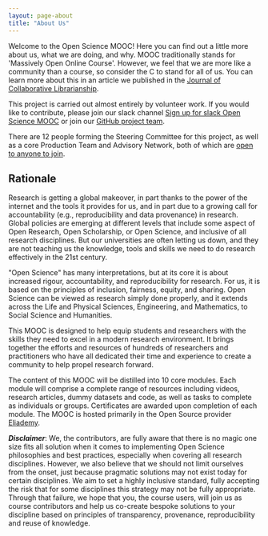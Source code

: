 ```yaml
---
layout: page-about
title: "About Us"
---
```


Welcome to the Open Science MOOC! Here you can find out a little more about us, what we are doing, and why. MOOC traditionally stands for 'Massively Open Online Course'. However, we feel that we are more like a community than a course, so consider the C to stand for all of us. You can learn more about this in an article we published in the [Journal of Collaborative Librarianship](https://digitalcommons.du.edu/collaborativelibrarianship/vol11/iss2/2/).

This project is carried out almost entirely by volunteer work. If you would like to contribute, please join our slack channel [Sign up for slack Open Science MOOC](https://osmooc.herokuapp.com/) or join our [GitHub project team](https://open-science-mooc-invite.herokuapp.com/).

There are 12 people forming the Steering Committee for this project, as well as a core Production Team and Advisory Network, both of which are [open to anyone to join](https://github.com/OpenScienceMOOC/site).

## Rationale

Research is getting a global makeover, in part thanks to the power of the internet and the tools it provides for us, and in part due to a growing call for accountability (e.g., reproducibility and data provenance) in research. Global policies are emerging at different levels that include some aspect of Open Research, Open Scholarship, or Open Science, and inclusive of all research disciplines. But our universities are often letting us down, and they are not teaching us the knowledge, tools and skills we need to do research effectively in the 21st century.

"Open Science" has many interpretations, but at its core it is about increased rigour, accountability, and reproducibility for research. For us, it is based on the principles of inclusion, fairness, equity, and sharing. Open Science can be viewed as research simply done properly, and it extends across the Life and Physical Sciences, Engineering, and Mathematics, to Social Science and Humanities.

This MOOC is designed to help equip students and researchers with the skills they need to excel in a modern research environment. It brings together the efforts and resources of hundreds of researchers and practitioners who have all dedicated their time and experience to create a community to help propel research forward.

The content of this MOOC will be distilled into 10 core modules. Each module will comprise a complete range of resources including videos, research articles, dummy datasets and code, as well as tasks to complete as individuals or groups. Certificates are awarded upon completion of each module. The MOOC is hosted primarily in the Open Source provider [Eliademy](https://eliademy.com/opensciencemooc).

**_Disclaimer_**: We, the contributors, are fully aware that there is no magic one size fits all solution when it comes to implementing Open Science philosophies and best practices, especially when covering all research disciplines. However, we also believe that we should not limit ourselves from the onset, just because pragmatic solutions may not exist today for certain disciplines. We aim to set a highly inclusive standard, fully accepting the risk that for some disciplines this strategy may not be fully appropriate. Through that failure, we hope that you, the course users, will join us as course contributors and help us co-create bespoke solutions to your discipline based on principles of transparency, provenance, reproducibility and reuse of knowledge.
